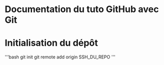 # Documentation du tuto GitHub avec Git

# Initialisation du dépôt 

'''bash
git init
git remote add origin SSH_DU_REPO
'''

